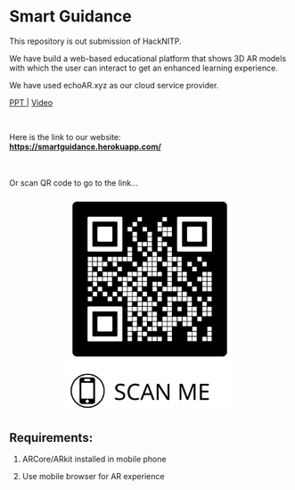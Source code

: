 # Smart Guidance
This repository is out submission of HackNITP. 

We have build a web-based educational platform that shows 3D AR models with which the user can interact to get an enhanced learning experience. 

We have used echoAR.xyz as our cloud service provider.

<a href="https://docs.google.com/presentation/d/1zgVfkYEq0rpw7DGV6lFlTYfB2UCmhlyjhmoN4Dc-mdE/edit?ts=6003fba6#slide=id.gc6f59039d_0_10"> PPT </a> 
| <a href="https://drive.google.com/file/d/16yqHVklGvX6fPNwGQYOqtKXSBaHprsJO/view?usp=sharing"> Video </a>


<br>

Here is the link to our website: <br>
<b><a href="https://smartguidance.herokuapp.com/"> https://smartguidance.herokuapp.com/ </a></b>



<br><br>
Or scan QR code to go to the link...
<p align="center"><img src="https://github.com/shah-deep/Augmented-Reality-using-Vuforia/blob/main/SmartGuidance.jpg" width="300" title="QR code for website"></p>



<h2>Requirements:</h2>

1. ARCore/ARkit installed in mobile phone

2. Use mobile browser for AR experience

